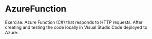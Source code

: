 # AzureFunction

Exercise: Azure Function (C#) that responds to HTTP requests. After creating and testing the code locally in Visual Studio Code deployed to Azure.
